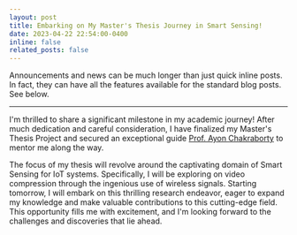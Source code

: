 ```yaml
---
layout: post
title: Embarking on My Master's Thesis Journey in Smart Sensing!
date: 2023-04-22 22:54:00-0400
inline: false
related_posts: false
---
```


Announcements and news can be much longer than just quick inline posts. In fact, they can have all the features available for the standard blog posts. See below.

***
I'm thrilled to share a significant milestone in my academic journey! After much dedication and careful consideration, I have finalized my Master's Thesis Project and secured an exceptional guide <a href="www.cse.iitm.ac.in/~ayon/#">Prof. Ayon Chakraborty</a> to mentor me along the way.

The focus of my thesis will revolve around the captivating domain of Smart Sensing for IoT systems. Specifically, I will be exploring on video compression through the ingenious use of wireless signals. Starting tomorrow, I will embark on this thrilling research endeavor, eager to expand my knowledge and make valuable contributions to this cutting-edge field. This opportunity fills me with excitement, and I'm looking forward to the challenges and discoveries that lie ahead.

